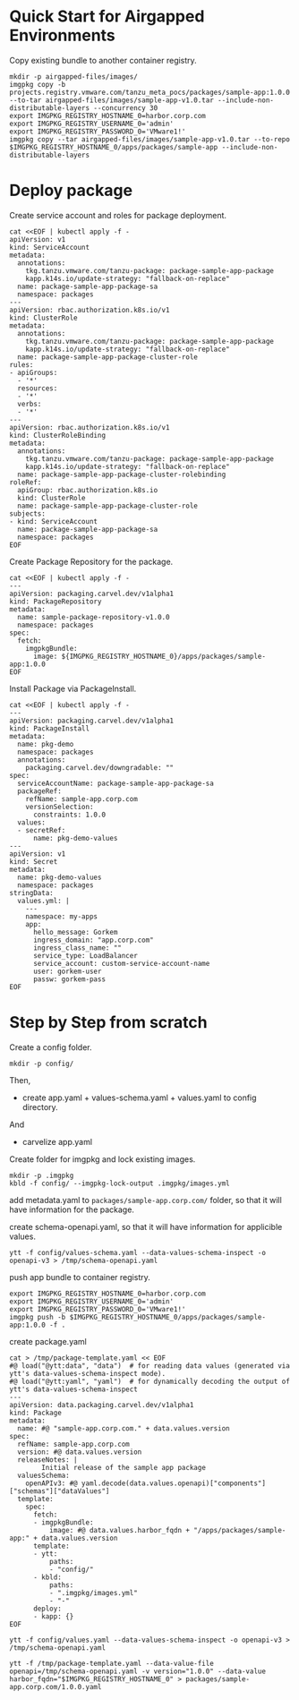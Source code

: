 # Quick Start for Airgapped Environments

Copy existing bundle to another container registry.
```
mkdir -p airgapped-files/images/
imgpkg copy -b projects.registry.vmware.com/tanzu_meta_pocs/packages/sample-app:1.0.0 --to-tar airgapped-files/images/sample-app-v1.0.tar --include-non-distributable-layers --concurrency 30
export IMGPKG_REGISTRY_HOSTNAME_0=harbor.corp.com
export IMGPKG_REGISTRY_USERNAME_0='admin'
export IMGPKG_REGISTRY_PASSWORD_0='VMware1!'
imgpkg copy --tar airgapped-files/images/sample-app-v1.0.tar --to-repo $IMGPKG_REGISTRY_HOSTNAME_0/apps/packages/sample-app --include-non-distributable-layers
```

# Deploy package

Create service account and roles for package deployment.

```
cat <<EOF | kubectl apply -f -
apiVersion: v1
kind: ServiceAccount
metadata:
  annotations:
    tkg.tanzu.vmware.com/tanzu-package: package-sample-app-package
    kapp.k14s.io/update-strategy: "fallback-on-replace"
  name: package-sample-app-package-sa
  namespace: packages
---
apiVersion: rbac.authorization.k8s.io/v1
kind: ClusterRole
metadata:
  annotations:
    tkg.tanzu.vmware.com/tanzu-package: package-sample-app-package
    kapp.k14s.io/update-strategy: "fallback-on-replace"
  name: package-sample-app-package-cluster-role
rules:
- apiGroups:
  - '*'
  resources:
  - '*'
  verbs:
  - '*'
---
apiVersion: rbac.authorization.k8s.io/v1
kind: ClusterRoleBinding
metadata:
  annotations:
    tkg.tanzu.vmware.com/tanzu-package: package-sample-app-package
    kapp.k14s.io/update-strategy: "fallback-on-replace"
  name: package-sample-app-package-cluster-rolebinding
roleRef:
  apiGroup: rbac.authorization.k8s.io
  kind: ClusterRole
  name: package-sample-app-package-cluster-role
subjects:
- kind: ServiceAccount
  name: package-sample-app-package-sa
  namespace: packages
EOF
```

Create Package Repository for the package.

```
cat <<EOF | kubectl apply -f -
---
apiVersion: packaging.carvel.dev/v1alpha1
kind: PackageRepository
metadata:
  name: sample-package-repository-v1.0.0
  namespace: packages
spec:
  fetch:
    imgpkgBundle:
      image: ${IMGPKG_REGISTRY_HOSTNAME_0}/apps/packages/sample-app:1.0.0
EOF
```

Install Package via PackageInstall.

```
cat <<EOF | kubectl apply -f -
---
apiVersion: packaging.carvel.dev/v1alpha1
kind: PackageInstall
metadata:
  name: pkg-demo
  namespace: packages
  annotations:
    packaging.carvel.dev/downgradable: ""
spec:
  serviceAccountName: package-sample-app-package-sa
  packageRef:
    refName: sample-app.corp.com
    versionSelection:
      constraints: 1.0.0
  values:
  - secretRef:
      name: pkg-demo-values
---
apiVersion: v1
kind: Secret
metadata:
  name: pkg-demo-values
  namespace: packages
stringData:
  values.yml: |
    ---
    namespace: my-apps
    app:
      hello_message: Gorkem
      ingress_domain: "app.corp.com"
      ingress_class_name: ""
      service_type: LoadBalancer
      service_account: custom-service-account-name
      user: gorkem-user
      passw: gorkem-pass
EOF
```

# Step by Step from scratch

Create a config folder.
```
mkdir -p config/
```
Then,
- create app.yaml + values-schema.yaml + values.yaml to config directory.

And
- carvelize app.yaml

Create folder for imgpkg and lock existing images.
```
mkdir -p .imgpkg
kbld -f config/ --imgpkg-lock-output .imgpkg/images.yml
```
add metadata.yaml to ``packages/sample-app.corp.com/`` folder, so that it will have information for the package.

create schema-openapi.yaml, so that it will have information for applicible values.
```
ytt -f config/values-schema.yaml --data-values-schema-inspect -o openapi-v3 > /tmp/schema-openapi.yaml
```
push app bundle to container registry.
```
export IMGPKG_REGISTRY_HOSTNAME_0=harbor.corp.com
export IMGPKG_REGISTRY_USERNAME_0='admin'
export IMGPKG_REGISTRY_PASSWORD_0='VMware1!'
imgpkg push -b $IMGPKG_REGISTRY_HOSTNAME_0/apps/packages/sample-app:1.0.0 -f .
```
create package.yaml
```
cat > /tmp/package-template.yaml << EOF
#@ load("@ytt:data", "data")  # for reading data values (generated via ytt's data-values-schema-inspect mode).
#@ load("@ytt:yaml", "yaml")  # for dynamically decoding the output of ytt's data-values-schema-inspect
---
apiVersion: data.packaging.carvel.dev/v1alpha1
kind: Package
metadata:
  name: #@ "sample-app.corp.com." + data.values.version
spec:
  refName: sample-app.corp.com
  version: #@ data.values.version
  releaseNotes: |
        Initial release of the sample app package
  valuesSchema:
    openAPIv3: #@ yaml.decode(data.values.openapi)["components"]["schemas"]["dataValues"]
  template:
    spec:
      fetch:
      - imgpkgBundle:
          image: #@ data.values.harbor_fqdn + "/apps/packages/sample-app:" + data.values.version
      template:
      - ytt:
          paths:
          - "config/"
      - kbld:
          paths:
          - ".imgpkg/images.yml"
          - "-"
      deploy:
      - kapp: {}
EOF
```

```
ytt -f config/values.yaml --data-values-schema-inspect -o openapi-v3 > /tmp/schema-openapi.yaml

ytt -f /tmp/package-template.yaml --data-value-file openapi=/tmp/schema-openapi.yaml -v version="1.0.0" --data-value harbor_fqdn="$IMGPKG_REGISTRY_HOSTNAME_0" > packages/sample-app.corp.com/1.0.0.yaml
```
